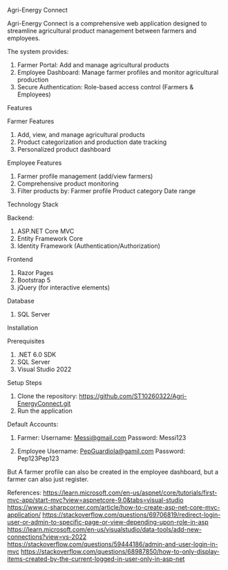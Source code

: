 Agri-Energy Connect

Agri-Energy Connect is a comprehensive web application designed to streamline agricultural product management between farmers and employees. 

The system provides:
1. Farmer Portal: Add and manage agricultural products
2. Employee Dashboard: Manage farmer profiles and monitor agricultural production
3. Secure Authentication: Role-based access control (Farmers & Employees)

Features

Farmer Features
1. Add, view, and manage agricultural products
2. Product categorization and production date tracking
3. Personalized product dashboard

Employee Features
1. Farmer profile management (add/view farmers)
2. Comprehensive product monitoring
3. Filter products by:
      Farmer profile
      Product category
      Date range




Technology Stack

Backend:
1. ASP.NET Core MVC
2. Entity Framework Core
3. Identity Framework (Authentication/Authorization)

Frontend
1. Razor Pages
2. Bootstrap 5
3. jQuery (for interactive elements)

Database
1. SQL Server


Installation

Prerequisites
1. .NET 6.0 SDK
2. SQL Server
3. Visual Studio 2022

Setup Steps
1. Clone the repository: https://github.com/ST10260322/Agri-EnergyConnect.git
2. Run the application



Default Accounts:

1. Farmer:
      Username: Messi@gmail.com
      Password: Messi123

2. Employee
      Username: PepGuardiola@gamil.com
      Password: Pep123Pep123

But A farmer profile can also be created in the employee dashboard, but a farmer can also just register.


References:
https://learn.microsoft.com/en-us/aspnet/core/tutorials/first-mvc-app/start-mvc?view=aspnetcore-9.0&tabs=visual-studio
https://www.c-sharpcorner.com/article/how-to-create-asp-net-core-mvc-application/
https://stackoverflow.com/questions/69706819/redirect-login-user-or-admin-to-specific-page-or-view-depending-upon-role-in-asp
https://learn.microsoft.com/en-us/visualstudio/data-tools/add-new-connections?view=vs-2022
https://stackoverflow.com/questions/59444186/admin-and-user-login-in-mvc
https://stackoverflow.com/questions/68987850/how-to-only-display-items-created-by-the-current-logged-in-user-only-in-asp-net


   
   
